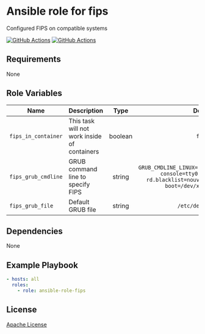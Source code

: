 Ansible role for fips
==================================

Configured FIPS on compatible systems

[![GitHub Actions](https://github.com/mongodb-ansible-roles/ansible-role-fips/workflows/Molecule%20Test/badge.svg)](https://github.com/mongodb-ansible-roles/ansible-role-fips/actions?query=workflow%3A%22Molecule+Test%22)
[![GitHub Actions](https://github.com/mongodb-ansible-roles/ansible-role-fips/workflows/Release/badge.svg)](https://github.com/mongodb-ansible-roles/ansible-role-fips/actions?query=workflow%3A%22Release%22)

Requirements
------------

None

Role Variables
--------------

| Name | Description | Type | Default | Required |
|------|-------------|:----:|:-------:|:--------:|
| `fips_in_container` | This task will not work inside of containers | boolean | `false` | `false` |
| `fips_grub_cmdline` | GRUB command line to specify FIPS | string | `GRUB_CMDLINE_LINUX="console=ttyS0,115200n8 console=tty0   net.ifnames=0 rd.blacklist=nouveau crashkernel=auto boot=/dev/xvda2 fips=1  "` | `false` |
| `fips_grub_file` | Default GRUB file | string | `/etc/default/grub` | `false` |

Dependencies
------------

None

Example Playbook
----------------

```yaml
- hosts: all
  roles:
    - role: ansible-role-fips
```

License
-------

[Apache License](LICENSE)

